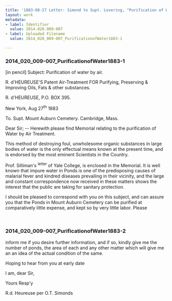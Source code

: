 ```yaml
---
title: '1883-08-27 Letter: Simond to Supt. Lovering, "Purification of Water," 2014.020.009-007'
layout: work
metadata:
- label: Identifier
  value: 2014.020.009-007
- label: Uploaded Filename
  value: 2014_020_009-007_PurificationofWater1883-1

---
```

<div class="pages">
<div id="page-1751936">
<h3><a name="page-1751936">2014_020_009-007_PurificationofWater1883-1</a></h3>
<div class="page-content">
<p>[in pencil] Subject: Purification of water by air.</p>
<p>R. d'HEUREUSE'S<span class='line-break'> </span>Patent Air-Treatment<span class='line-break'> </span>FOR<span class='line-break'> </span>Purifying, Preserving &amp; Improving<span class='line-break'> </span>Oils, Fats &amp; other substances.</p>
<p>R. d'HEUREUSE,<span class='line-break'> </span>P.O. BOX 395.</p>
<p>New York, Aug 27<sup>th</sup> 1883</p>
<p>To. Supt. Mount Auburn Cemetery.<span class='line-break'> </span>Cambridge, Mass.</p>
<p>Dear Sir; -- Herewith please find Memorial rela<span class='line-break'></span>ting to the purification of Water by Air Treatment.</p>
<p>This method of destroying foul, unwholesome organ<span class='line-break'></span>ic substances in large bodies of water is the only effect<span class='line-break'></span>ual means known at the present time, and is endorsed<span class='line-break'> </span>by the most eminent Scientists in the Country.</p>
<p>Prof. Silliman's <sup>letter</sup> of Yale College, is enclosed in the<span class='line-break'> </span>Memorial. It is well known that impure<span class='line-break'> </span>water in Ponds is one of the predisposing causes of<span class='line-break'> </span>malarial fever and kindred diseases prevailing in their<span class='line-break'> </span>vicinity, and the large and constant correspondence<span class='line-break'> </span>now received in these matters shows the interest<span class='line-break'> </span>that the public are taking for sanitary protection.</p>
<p>I should be pleased to correspond with you<span class='line-break'> </span>on this subject, and can assure you that the Ponds<span class='line-break'> </span>in Mount Auburn Cemetery can be purified at comparative<span class='line-break'></span>ly little expense, and kept so by very little labor. Please</p>
</div>
</div>
<br />
<div id="page-1751937">
<h3><a name="page-1751937">2014_020_009-007_PurificationofWater1883-2</a></h3>
<div class="page-content">
<p>inform me if you desire further information, and if so,<span class='line-break'> </span>kindly give me the number of ponds, the area of each<span class='line-break'> </span>and any other matter which will give me an an<span class='line-break'> </span>idea of the actual condition of the same.</p>
<p>Hoping to hear from you at early date</p>
<p>I am, dear Sir,</p>
<p>Yours Resp'y</p>
<p>R.d. Heureuse<span class='line-break'> </span>per O.T. Simonds<span class='line-break'> </span></p>
</div>
</div>
<br />
</div>
